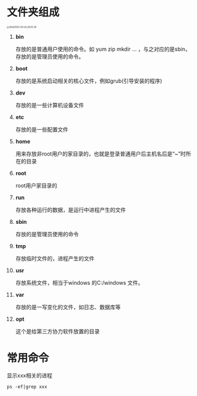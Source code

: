 # 文件夹组成

<img src="https://cdn.jsdelivr.net/gh/YiENx1205/cloudimgs/notes/202204240904183.png" alt="iShot2022-04-24_09.02.28" style="zoom: 40%;" />

1. **bin**

	存放的是普通用户使用的命令。如 yum zip mkdir ... ，与之对应的是sbin，存放的是管理员使用的命令。

2. **boot**

	存放的是系统启动相关的核心文件，例如grub(引导安装的程序)

3. **dev**

	存放的是一些计算机设备文件

4. **etc**

	存放的是一些配置文件

5. **home**

	用来存放非root用户的家目录的，也就是登录普通用户后主机名后是“~”时所在的目录

6. **root**

	root用户家目录的

7. **run**

	存放各种运行的数据，是运行中进程产生的文件

8. **sbin**

	存放的是管理员使用的命令

9. **tmp**

	存放临时文件的，进程产生的文件

10. **usr**

	存放系统文件，相当于windows 的C:/windows 文件。

11. **var**

	存放的是一写变化的文件，如日志、数据库等

12. **opt**

	这个是给第三方协力软件放置的目录

# 常用命令

显示xxx相关的进程

```
ps -ef|grep xxx
```

